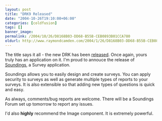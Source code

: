 ```yaml
---
layout: post
title: "DRK9 Released"
date: "2004-10-26T19:10:00+06:00"
categories: [coldfusion]
tags: []
banner_image: 
permalink: /2004/10/26/D8168B03-DD68-B55B-CEB0893B01CCA780
oldurl: http://www.raymondcamden.com/2004/1/26/D8168B03-DD68-B55B-CEB0893B01CCA780
---
```


The title says it all - the new DRK has been <a href="http://www.macromedia.com/software/drk/productinfo/product_overview/volume9/">released</a>. Once again, yours truly has an application on it. I'm proud to annouce the release of <a href="http://www.macromedia.com/software/drk/productinfo/product_overview/volume9/coldfusion/#pf2">Soundings</a>, a Survey application.

Soundings allows you to easily design and create surveys. You can apply security to surveys as well as generate multiple types of reports to your surveys. It is also extensible so that adding new types of questions is quick and easy.

As always, comments/bug reports are welcome. There will be a Soundings Forum set up tomorrow to report any issues.

I'd also <b>highly</b> recommend the Image component. It is extremely powerful.